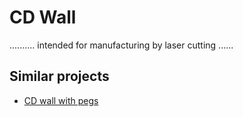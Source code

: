 # CD Wall

.......... intended for manufacturing by laser cutting ......




## Similar projects

* [CD wall with pegs](https://github.com/PhilboBaggins/cd-wall-with-pegs)
